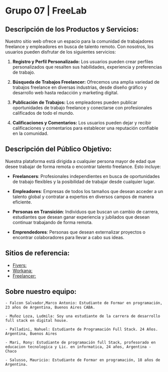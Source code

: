 # Grupo 07 | **FreeLab**

## **Descripción de los Productos y Servicios:**
Nuestro sitio web ofrece un espacio para la comunidad de trabajadores freelance y empleadores en busca de talento remoto. Con nosotros, los usuarios pueden disfrutar de los siguientes servicios:

1. **Registro y Perfil Personalizado:** Los usuarios pueden crear perfiles personalizados que resalten sus habilidades, experiencia y preferencias de trabajo.

2. **Búsqueda de Trabajos Freelancer:** Ofrecemos una amplia variedad de trabajos freelance en diversas industrias, desde diseño gráfico y desarrollo web hasta redacción y marketing digital.

3. **Publicación de Trabajos:** Los empleadores pueden publicar oportunidades de trabajo freelance y conectarse con profesionales calificados de todo el mundo.

4. **Calificaciones y Comentarios:** Los usuarios pueden dejar y recibir calificaciones y comentarios para establecer una reputación confiable en la comunidad.

## **Descripción del Público Objetivo:**
Nuestra plataforma está dirigida a cualquier persona mayor de edad que desee trabajar de forma remota o encontrar talento freelance. Esto incluye:

- **Freelancers**: Profesionales independientes en busca de oportunidades de trabajo flexibles y la posibilidad de trabajar desde cualquier lugar.

- **Empleadores**: Empresas de todos los tamaños que desean acceder a un talento global y contratar a expertos en diversos campos de manera eficiente.

- **Personas en Transición**: Individuos que buscan un cambio de carrera, estudiantes que desean ganar experiencia y jubilados que desean continuar trabajando de forma remota.

- **Emprendedores**: Personas que desean externalizar proyectos o encontrar colaboradores para llevar a cabo sus ideas.

## **Sitios de referencia:**

- [Fivers:](https://www.fiverr.com/) 
- [Workana:](https://www.workana.com/es) 
- [Freelancer:](https://www.freelancer.com/) 

## **Sobre nuestro equipo:**

    - Falcon Salvador,Marco Antonio: Estudiante de Formar en programación, 23 años de Argentina, Buenos Aires CABA.

    - Muñoz Loza, Ludmila: Soy una estudiante de la carrera de desarrollo full stack en digital house.
    
    - Palladini, Nahuel: Estudiante de Programación Full Stack. 24 Años. Argentina, Buenos Aires

    - Mari, Rony: Estudiante de programación full Stack, profesorado en educacion tecnologica y Lic. en informatica, 24 años, Argentina - Chaco

    - Salusso, Mauricio: Estudiante de Formar en programación, 18 años de Argentina. 